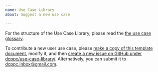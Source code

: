 ```yaml
---
name: Use Case Library
about: Suggest a new use case

---
```


For the structure of the Use Case Library, please read the
[the use case glossary](http://nih-data-commons.us/use-case-library/glossary/).

To contribute a new user use case, please
[make a copy of this template document](https://docs.google.com/document/d/1bAfdDyuiZikHUUUFutoBSvsfbiSe6_PYpr8kGkHdilI/edit#),
modify it, and then
[create a new issue on GitHub under dcppc/use-case-library/](https://github.com/dcppc/use-case-library/issues). Alternatively,
you can submit it to <dcppc.inbox@gmail.com>.
